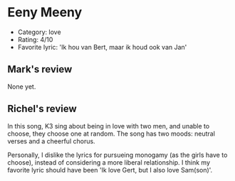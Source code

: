 # Eeny Meeny

 * Category: love
 * Rating: 4/10
 * Favorite lyric: 'Ik hou van Bert, maar ik houd ook van Jan'

## Mark's review

None yet.

## Richel's review

In this song, K3 sing about being in love with two men, and unable to
choose, they choose one at random. The song has two moods: neutral
verses and a cheerful chorus.

Personally, I dislike the lyrics for pursueing monogamy (as the girls
have to choose), instead of considering a more liberal relationship. I
think my favorite lyric should have been 'Ik love Gert, but I also love Sam(son)'.
